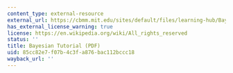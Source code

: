 ```yaml
---
content_type: external-resource
external_url: https://cbmm.mit.edu/sites/default/files/learning-hub/Bayesian_Tutorial.pdf
has_external_license_warning: true
license: https://en.wikipedia.org/wiki/All_rights_reserved
status: ''
title: Bayesian Tutorial (PDF)
uid: 85cc82e7-f07b-4c3f-a876-bac112bccc18
wayback_url: ''
---
```

